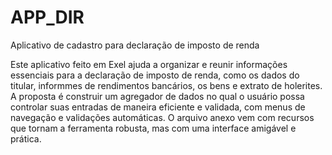 # APP_DIR
Aplicativo de cadastro para declaração de imposto de renda

Este aplicativo feito em Exel ajuda a organizar e reunir informações essenciais para a declaração de imposto de renda, como os dados do titular, informmes de rendimentos bancários, os bens e extrato de holerites. A proposta é construir um agregador de dados no qual o usuário possa controlar suas entradas de maneira eficiente e validada, com menus de navegação e validações automáticas. O arquivo anexo vem com recursos que tornam a ferramenta robusta, mas com uma interface amigável e prática.
